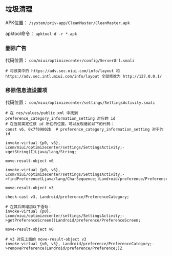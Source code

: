 ## 垃圾清理
APK位置： `/system/priv-app/CleanMaster/CleanMaster.apk`

apktool命令： `apktool d -r *.apk`

### 删除广告
代码位置： `com/miui/optimizecenter/config/ServerUrl.smali`
```
# 将该类中的 https://adv.sec.miui.com/info/layout 和 https://adv.sec.intl.miui.com/info/layout 全部修改为 http://127.0.0.1/
```

### 移除信息流设置项
代码位置： `com/miui/optimizecenter/settings/SettingsActivity.smali`
```
# 在 res/values/public.xml 中找到 preference_category_information_setting 对应的 id
# 在当前类定位该 id 所在的位置，可以发现诸如以下的代码：
const v6, 0x7f09002b  # preference_category_information_setting 对于的 id

invoke-virtual {p0, v6}, Lcom/miui/optimizecenter/settings/SettingsActivity;->getString(I)Ljava/lang/String;

move-result-object v6

invoke-virtual {p0, v6}, Lcom/miui/optimizecenter/settings/SettingsActivity;->findPreference(Ljava/lang/CharSequence;)Landroid/preference/Preference;

move-result-object v3

check-cast v3, Landroid/preference/PreferenceCategory;

# 在其后面增加以下语句：
invoke-virtual {p0}, Lcom/miui/optimizecenter/settings/SettingsActivity;->getPreferenceScreen()Landroid/preference/PreferenceScreen;

move-result-object v0

# v3 对应上面的 move-result-object v3
invoke-virtual {v0, v3}, Landroid/preference/PreferenceCategory;->removePreference(Landroid/preference/Preference;)Z
```
